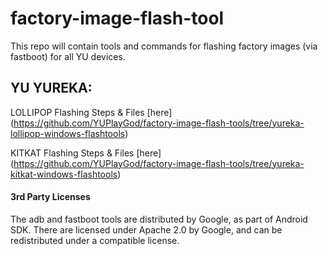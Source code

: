 # factory-image-flash-tool

This repo will contain tools and commands for flashing factory images (via fastboot) for all YU devices.

YU YUREKA:
-----------

LOLLIPOP Flashing Steps & Files [here] (https://github.com/YUPlayGod/factory-image-flash-tools/tree/yureka-lollipop-windows-flashtools)

KITKAT Flashing Steps & Files [here] (https://github.com/YUPlayGod/factory-image-flash-tools/tree/yureka-kitkat-windows-flashtools)


#### 3rd Party Licenses

The adb and fastboot tools are distributed by Google, as part of Android SDK. 
There are licensed under Apache 2.0 by Google, and can be redistributed under 
a compatible license. 

